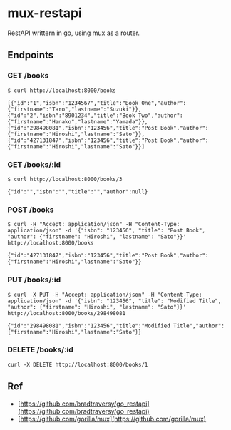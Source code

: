 # mux-restapi
RestAPI writtern in go, using mux as a router.

## Endpoints
### GET /books

```
$ curl http://localhost:8000/books

[{"id":"1","isbn":"1234567","title":"Book One","author":{"firstname":"Taro","lastname":"Suzuki"}},{"id":"2","isbn":"8901234","title":"Book Two","author":{"firstname":"Hanako","lastname":"Yamada"}},{"id":"298498081","isbn":"123456","title":"Post Book","author":{"firstname":"Hiroshi","lastname":"Sato"}},{"id":"427131847","isbn":"123456","title":"Post Book","author":{"firstname":"Hiroshi","lastname":"Sato"}}]
```
### GET /books/:id

```
$ curl http://localhost:8000/books/3

{"id":"","isbn":"","title":"","author":null}
```
### POST /books

```
$ curl -H "Accept: application/json" -H "Content-Type: application/json" -d '{"isbn": "123456", "title": "Post Book", "author": {"firstname": "Hiroshi", "lastname": "Sato"}}' http://localhost:8000/books

{"id":"427131847","isbn":"123456","title":"Post Book","author":{"firstname":"Hiroshi","lastname":"Sato"}}
```

### PUT /books/:id

```
$ curl -X PUT -H "Accept: application/json" -H "Content-Type: application/json" -d '{"isbn": "123456", "title": "Modified Title", "author": {"firstname": "Hiroshi", "lastname": "Sato"}}' http://localhost:8000/books/298498081

{"id":"298498081","isbn":"123456","title":"Modified Title","author":{"firstname":"Hiroshi","lastname":"Sato"}}
```
### DELETE /books/:id

```
curl -X DELETE http://localhost:8000/books/1
```

## Ref
- [https://github.com/bradtraversy/go_restapi](https://github.com/bradtraversy/go_restapi)
- [https://github.com/gorilla/mux](https://github.com/gorilla/mux)
